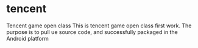 # tencent
Tencent game open class
This is tencent game open class first work.
The purpose is to pull ue source code, and successfully packaged in the Android platform
